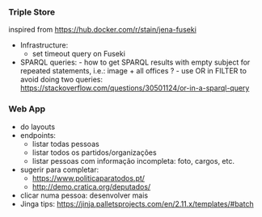 ### Triple Store

inspired from
https://hub.docker.com/r/stain/jena-fuseki

 - Infrastructure:
    - set timeout query on Fuseki
 - SPARQL queries:
        - how to get SPARQL results with empty subject for repeated statements, i.e.: image + all offices ?
        - use OR in FILTER to avoid doing two queries:
            https://stackoverflow.com/questions/30501124/or-in-a-sparql-query


### Web App
   - do layouts
   - endpoints:
        - listar todas pessoas
        - listar todos os partidos/organizações
        - listar pessoas com informação incompleta: foto, cargos, etc.
   - sugerir para completar:
        - https://www.politicaparatodos.pt/
        - http://demo.cratica.org/deputados/            
   - clicar numa pessoa: desenvolver mais
   - Jinga tips: https://jinja.palletsprojects.com/en/2.11.x/templates/#batch